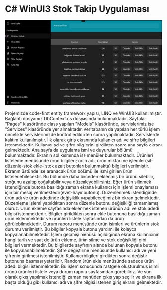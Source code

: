 # C# WinUI3 Stok Takip Uygulaması

![Resim 1](https://github.com/erkancevikgedey/stok-takip-csharp-winui3-odev/raw/main/urun-ekleme.png)
 
Projemizde code-first entity framework yapısı, LINQ ve WinUI3
kullanılmıştır.
Bağlantı dosyamız DbContext.cs dosyasında bulunmaktadır. Sayfalar
"Pages" klasöründe class yapıları "Models" klasöründe, servislerimiz ise
"Services" klasöründe yer almaktadır. Veritabanın da yapılan her türlü
işlem öncelikle servislerimizde kontrol edildikten sonra yapılmaktadır.
Servislerde kalıtım kullanılmıştır.
İlk olarak giriş ekranında kullanıcı adı ve şifre bilgileri istenmektedir.
Kullanıcı ad ve şifre bilgilerini girdikten sonra ana sayfa ekranı
gelmektedir. Ana sayfa da uygulama ismi ve duyurular bölümü
bulunmaktadır. Ekranın sol kısmında ise menüler bulunmaktadır.
Ürünleri listeleme menüsünde ürün bilgileri; ürün adı, ürün miktarı ve
işlemler(sil-düzenle-stok ekle- stok azalt butonları bulunmakta) bilgileri
verilmiştir. Ekranın üstünde ise aranacak ürün bölümü ile ismi girilen ürün
listelenebilecektir. Bu bölümde daha önceden eklenmiş bir ürünü silebilir,
stoğunu azaltıp çoğaltabilir veya düzenleyebilirsiniz. Eğer ürün silinmek
istendiğinde butona basıldığı zaman ekrana kullanıcı için işlemi onaylaması
için bir mesaj verilmektedir(evet-hayır butonu). Düzenlenmek istendiğinde
ürün adı ve ürün adedinde değişiklik yapabileceğimiz bir ekran
gelmektedir. Düzenleme işlemi yapıldıktan sonra düzenle butonu
değişikliği tamamlamış oluruz.
Ürün ekleme sayfasında eklenmek istenen ürünün adı ve stok adedi bilgisi
istenmektedir. Bilgiler girildikten sonra ekle butonuna basıldığı zaman
ürün eklenmektedir ve ürünleri listele sayfasından da ürün
görülebilmektedir.
Durum raporu menüsünde ürün isimleri ve ürünlerin stok durumu
verilmiştir. Bu bilgiler kopyala butonu yardımı ile kolayca
kopyalanabilmektedir.
İşlem geçmişi menüsü açıldığında ekrana kullanıcının hangi tarih ve saat
de ürün ekleme, ürün silme ve stok değişikliği gibi bilgileri vermektedir. Bu
bilgilerde sayfanın altında bulunan kopyala butonu ile
kopyalanabilmektedir.
Şifre değiştirme menüsünde kullanıcı adı ve yeni şifrenin girilmesi
istenilmiştir. Kullanıcı bilgileri girdikten sonra değiştir butonuna basması
yeterlidir.
Random ürün ekle menüsünde sadece ürün adedi bilgisi istenmektedir. Bu
işlem sonucunda rastgele oluşturulmuş isimli ürünü ürünleri listele veya
durum raporu sayfasından görebiliriz.
Ve son olarak çıkış yapılmak istendiği zaman menüden çıkış yap seçilir ve
ekrana ilk başta olduğu gibi kullanıcı adı ve şifre bilgisi istenen giriş ekranı
gelmektedir. 
